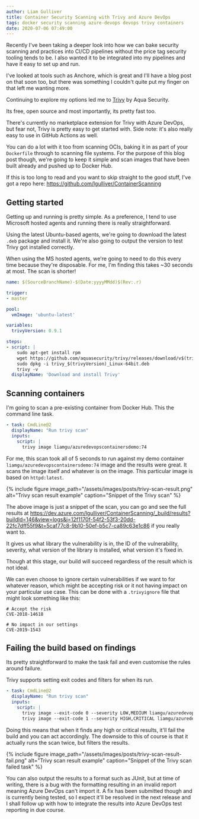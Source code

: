 ```yaml
---
author: Liam Gulliver
title: Container Security Scanning with Trivy and Azure DevOps
tags: docker security scanning azure-devops devops trivy containers
date: 2020-07-06 07:49:00
---
```


Recently I've been taking a deeper look into how we can bake security scanning and practices into CI/CD pipelines without the price tag security tooling tends to be. I also wanted it to be integrated into my pipelines and have it easy to set up and run.

I've looked at tools such as Anchore, which is great and I'll have a blog post on that soon too, but there was something I couldn't quite put my finger on that left me wanting more.

Continuing to explore my options led me to [Trivy](https://github.com/aquasecurity/trivy) by Aqua Security.

Its free, open source and most importantly, its pretty fast too.

There's currently no marketplace extension for Trivy with Azure DevOps, but fear not, Trivy is pretty easy to get started with. Side note: it's also really easy to use in GitHub Actions as well.

You can do a lot with it too from scanning OCIs, baking it in as part of your `Dockerfile` through to scanning file systems. For the purpose of this blog post though, we're going to keep it simple and scan images that have been built already and pushed up to Docker Hub.

If this is too long to read and you want to skip straight to the good stuff, I've got a repo here: https://github.com/lgulliver/ContainerScanning

## Getting started

Getting up and running is pretty simple. As a preference, I tend to use Microsoft hosted agents and running there is really straightforward.

Using the latest Ubuntu-based agents, we're going to download the latest `.deb` package and install it. We're also going to output the version to test Trivy got installed correctly.

When using the MS hosted agents, we're going to need to do this every time because they're disposable. For me, I'm finding this takes ~30 seconds at most. The scan is shorter!

```yaml
name: $(SourceBranchName)-$(Date:yyyyMMdd)$(Rev:.r)

trigger:
- master

pool:
  vmImage: 'ubuntu-latest'

variables:
  trivyVersion: 0.9.1

steps:
- script: |
    sudo apt-get install rpm
    wget https://github.com/aquasecurity/trivy/releases/download/v$(trivyVersion)/trivy_$(trivyVersion)_Linux-64bit.deb
    sudo dpkg -i trivy_$(trivyVersion)_Linux-64bit.deb
    trivy -v
  displayName: 'Download and install Trivy'
```

## Scanning containers

I'm going to scan a pre-existing container from Docker Hub. This the command line task.

```yaml
- task: CmdLine@2
  displayName: "Run trivy scan"
  inputs:
    script: |
      trivy image liamgu/azuredevopscontainersdemo:74
```

For me, this scan took all of 5 seconds to run against my demo container `liamgu/azuredevopscontainersdemo:74` image and the results were great. It scans the image itself and whatever is on the image. This particular image is based on `httpd:latest`.

{% include figure image_path="/assets/images/posts/trivy-scan-result.png" alt="Trivy scan result example" caption="Snippet of the Trivy scan" %}

The above image is just a snippet of the scan, you can go and see the full results at https://dev.azure.com/lgulliver/ContainerScanning/_build/results?buildId=146&view=logs&j=12f1170f-54f2-53f3-20dd-22fc7dff55f9&t=5caf77c8-9b10-50ef-b5c7-ca89c63e1c86 if you really want to. 

It gives us what library the vulnerability is in, the ID of the vulnerability, severity, what version of the library is installed, what version it's fixed in.

Though at this stage, our build will succeed regardless of the result which is not ideal.

We can even choose to ignore certain vulnerabilities if we want to for whatever reason, which might be accepting risk or it not having impact on your particular use case. This can be done with a `.trivyignore` file that might look something like this:

```
# Accept the risk
CVE-2018-14618

# No impact in our settings
CVE-2019-1543
```

## Failing the build based on findings

Its pretty straightforward to make the task fail and even customise the rules around failure.

Trivy supports setting exit codes and filters for when its run.

```yaml
- task: CmdLine@2
  displayName: "Run trivy scan"
  inputs:
    script: |
      trivy image --exit-code 0 --severity LOW,MEDIUM liamgu/azuredevopscontainersdemo:74
      trivy image --exit-code 1 --severity HIGH,CRITICAL liamgu/azuredevopscontainersdemo:74
```

Doing this means that when it finds any high or critical results, it'll fail the build and you can act accordingly. The downside to this of course is that it actually runs the scan twice, but filters the results.

{% include figure image_path="/assets/images/posts/trivy-scan-result-fail.png" alt="Trivy scan result example" caption="Snippet of the Trivy scan failed task" %}

You can also output the results to a format such as JUnit, but at time of writing, there is a bug with the formatting resulting in an invalid report meaning Azure DevOps can't import it. A fix has been submitted though and is currently being tested, so I expect it'll be resolved in the next release and I shall follow up with how to integrate the results into Azure DevOps test reporting in due course.